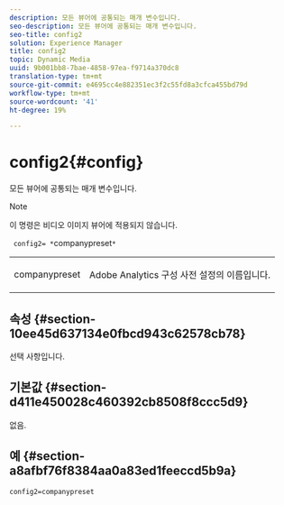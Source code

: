 ```yaml
---
description: 모든 뷰어에 공통되는 매개 변수입니다.
seo-description: 모든 뷰어에 공통되는 매개 변수입니다.
seo-title: config2
solution: Experience Manager
title: config2
topic: Dynamic Media
uuid: 9b001bb8-7bae-4858-97ea-f9714a370dc8
translation-type: tm+mt
source-git-commit: e4695cc4e882351ec3f2c55fd8a3cfca455bd79d
workflow-type: tm+mt
source-wordcount: '41'
ht-degree: 19%

---
```



# config2{#config}

모든 뷰어에 공통되는 매개 변수입니다.

>[!NOTE]
>
>이 명령은 비디오 이미지 뷰어에 적용되지 않습니다.

` config2= *`companypreset`*`

<table id="table_9B98C97485DD4DEB8A6ECBCE8DF6B886"> 
 <tbody> 
  <tr> 
   <td colname="col1"> <p> <span class="codeph"> <span class="varname"> companypreset</span> </span> </p> </td> 
   <td colname="col2"> <p> <span class="keyword"> Adobe Analytics</span> 구성 사전 설정의 이름입니다. </p> </td> 
  </tr> 
 </tbody> 
</table>

## 속성 {#section-10ee45d637134e0fbcd943c62578cb78}

선택 사항입니다.

## 기본값 {#section-d411e450028c460392cb8508f8ccc5d9}

없음.

## 예 {#section-a8afbf76f8384aa0a83ed1feeccd5b9a}

```
config2=companypreset
```

